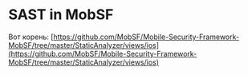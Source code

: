# SAST in MobSF

Вот корень: [https://github.com/MobSF/Mobile-Security-Framework-MobSF/tree/master/StaticAnalyzer/views/ios](https://github.com/MobSF/Mobile-Security-Framework-MobSF/tree/master/StaticAnalyzer/views/ios)
